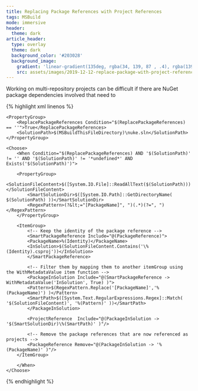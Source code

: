 ```yaml
---
title: Replacing Package References with Project References
tags: MSBuild
mode: immersive
header:
  theme: dark
article_header:
  type: overlay
  theme: dark
  background_color: '#203028'
  background_image:
    gradient: 'linear-gradient(135deg, rgba(34, 139, 87 , .4), rgba(139, 34, 139, .4))'
    src: assets/images/2019-12-12-replace-package-with-project-references.jpg
---
```


Working on multi-repository projects can be difficult if there are NuGet package dependencies involved that need to 

<!--more-->
{% highlight xml linenos %}
<?xml version="1.0" encoding="utf-8"?>
<Project ToolsVersion="4.0" DefaultTargets="Build" xmlns="http://schemas.microsoft.com/developer/msbuild/2003">

    <PropertyGroup>
        <ReplacePackageReferences Condition="$(ReplacePackageReferences) == ''">True</ReplacePackageReferences>
        <SolutionPath>$(MSBuildThisFileDirectory)\nuke.sln</SolutionPath>
    </PropertyGroup>

    <Choose>
        <When Condition="$(ReplacePackageReferences) AND '$(SolutionPath)' != '' AND '$(SolutionPath)' != '*undefined*' AND Exists('$(SolutionPath)')">

        <PropertyGroup>
            <SolutionFileContent>$([System.IO.File]::ReadAllText($(SolutionPath)))</SolutionFileContent>
            <SmartSolutionDir>$([System.IO.Path]::GetDirectoryName( $(SolutionPath) ))</SmartSolutionDir>
            <RegexPattern>(?&lt;="[PackageName]", ")(.*)(?=", ")</RegexPattern>
        </PropertyGroup>

        <ItemGroup>
            <!-- Keep the identity of the package reference -->
            <SmartPackageReference Include="@(PackageReference)">
            <PackageName>%(Identity)</PackageName>
            <InSolution>$(SolutionFileContent.Contains('\%(Identity).csproj'))</InSolution>
            </SmartPackageReference>

            <!-- Filter them by mapping them to another itemGroup using the WithMetadataValue item function -->
            <PackageInSolution Include="@(SmartPackageReference -> WithMetadataValue('InSolution', True) )">
            <Pattern>$(RegexPattern.Replace('[PackageName]','%(PackageName)') )</Pattern>
            <SmartPath>$([System.Text.RegularExpressions.Regex]::Match( '$(SolutionFileContent)', '%(Pattern)' ))</SmartPath>
            </PackageInSolution>

            <ProjectReference  Include="@(PackageInSolution -> '$(SmartSolutionDir)\%(SmartPath)' )"/>

            <!-- Remove the package references that are now referenced as projects -->
            <PackageReference Remove="@(PackageInSolution -> '%(PackageName)' )"/>
        </ItemGroup>

        </When>
    </Choose>

</Project>
{% endhighlight %}
